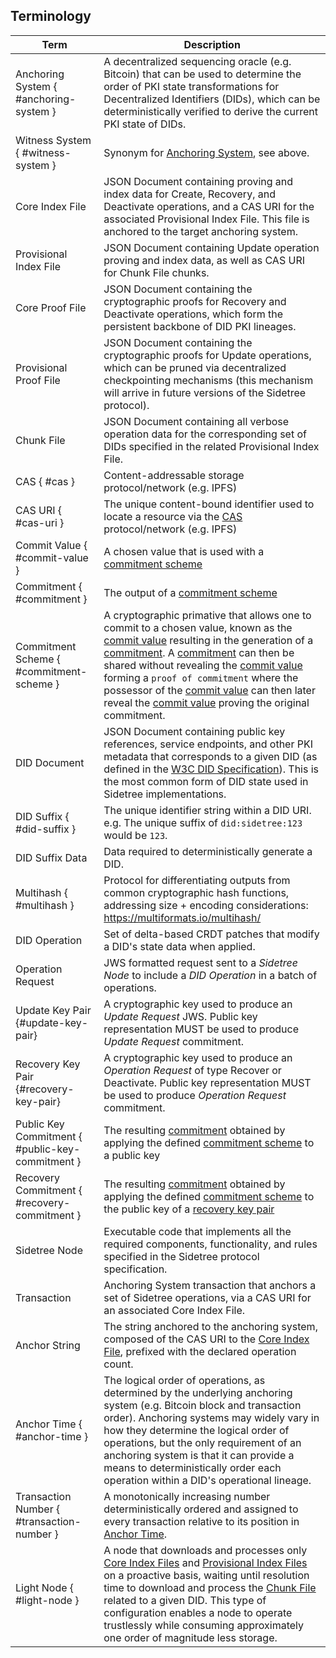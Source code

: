 ## Terminology

| Term                  | Description                                                                    |
|-----------------------|--------------------------------------------------------------------------------|
| Anchoring System { #anchoring-system }  | A decentralized sequencing oracle (e.g. Bitcoin) that can be used to determine the order of PKI state transformations for Decentralized Identifiers (DIDs), which can be deterministically verified to derive the current PKI state of DIDs. |
| Witness System  { #witness-system }  | Synonym for [Anchoring System](#anchoring-system), see above.  |
| Core Index File  | JSON Document containing proving and index data for Create, Recovery, and Deactivate operations, and a CAS URI for the associated Provisional Index File. This file is anchored to the target anchoring system. |
| Provisional Index File  | JSON Document containing Update operation proving and index data, as well as CAS URI for Chunk File chunks.                   |
| Core Proof File  | JSON Document containing the cryptographic proofs for Recovery and Deactivate operations, which form the persistent backbone of DID PKI lineages. |
| Provisional Proof File  | JSON Document containing the cryptographic proofs for Update operations, which can be pruned via decentralized checkpointing mechanisms (this mechanism will arrive in future versions of the Sidetree protocol). |
| Chunk File  | JSON Document containing all verbose operation data for the corresponding set of DIDs specified in the related Provisional Index File.                   |
| CAS { #cas }    | Content-addressable storage protocol/network (e.g. IPFS)                       |
| CAS URI { #cas-uri }               | The unique content-bound identifier used to locate a resource via the [CAS](#cas) protocol/network (e.g. IPFS)                       |
| Commit Value { #commit-value }         | A chosen value that is used with a [commitment scheme](#commitment-scheme)                                 |
| Commitment { #commitment }           | The output of a [commitment scheme](#commitment-scheme)                                              |
| Commitment Scheme { #commitment-scheme }     | A cryptographic primative that allows one to commit to a chosen value, known as the [commit value](#commit-value) resulting in the generation of a [commitment](#commitment). A [commitment](#commitment) can then be shared without revealing the [commit value](#commit-value) forming a `proof of commitment` where the possessor of the [commit value](#commit-value) can then later reveal the [commit value](#commit-value) proving the original commitment.
| DID Document          | JSON Document containing public key references, service endpoints, and other PKI metadata that corresponds to a given DID (as defined in the [W3C DID Specification](https://w3c.github.io/did-core/)). This is the most common form of DID state used in Sidetree implementations. |
| DID Suffix { #did-suffix }  | The unique identifier string within a DID URI. e.g. The unique suffix of `did:sidetree:123` would be `123`. |
| DID Suffix Data       | Data required to deterministically generate a DID.                             |
| Multihash  { #multihash }            | Protocol for differentiating outputs from common cryptographic hash functions, addressing size + encoding considerations: https://multiformats.io/multihash/ |
| DID Operation         | Set of delta-based CRDT patches that modify a DID's state data when applied.                                               |
| Operation Request     | JWS formatted request sent to a _Sidetree Node_ to include a _DID Operation_ in a batch of operations.     |
| Update Key Pair {#update-key-pair}| A cryptographic key used to produce an _Update Request_ JWS. Public key representation MUST be used to produce _Update Request_ commitment.     |
| Recovery Key Pair {#recovery-key-pair}        | A cryptographic key used to produce an _Operation Request_ of type Recover or Deactivate. Public key representation MUST be used to produce _Operation Request_ commitment.         |
| Public Key Commitment { #public-key-commitment } | The resulting [commitment](#commitment) obtained by applying the defined [commitment scheme](#operation-commitment-scheme) to a public key |
| Recovery Commitment { #recovery-commitment }   | The resulting [commitment](#commitment) obtained by applying the defined [commitment scheme](#recovery-commitment-scheme) to the public key of a [recovery key pair](#recovery-key-pair)          |
| Sidetree Node         | Executable code that implements all the required components, functionality, and rules specified in the Sidetree protocol specification.                            |
| Transaction           | Anchoring System transaction that anchors a set of Sidetree operations, via a CAS URI for an associated Core Index File.          |
| Anchor String  | The string anchored to the anchoring system, composed of the CAS URI to the [Core Index File](#core-index-file), prefixed with the declared operation count.                                               |
| Anchor Time { #anchor-time }          | The logical order of operations, as determined by the underlying anchoring system (e.g. Bitcoin block and transaction order). Anchoring systems may widely vary in how they determine the logical order of operations, but the only requirement of an anchoring system is that it can provide a means to deterministically order each operation within a DID's operational lineage.       |
| Transaction Number  { #transaction-number }        | A monotonically increasing number deterministically ordered and assigned to every transaction relative to its position in [Anchor Time](#anchor-time).          |
| Light Node  { #light-node }        | A node that downloads and processes only [Core Index Files](#core-index-file) and [Provisional Index Files](#provisional-index-file) on a proactive basis, waiting until resolution time to download and process the [Chunk File](#chunk-files) related to a given DID. This type of configuration enables a node to operate trustlessly while consuming approximately one order of magnitude less storage.  |
